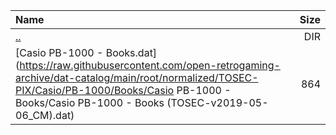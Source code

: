 |Name|Size|
|:---|---:|
|[..](../index.html)|DIR|
|[Casio PB-1000 - Books.dat](https://raw.githubusercontent.com/open-retrogaming-archive/dat-catalog/main/root/normalized/TOSEC-PIX/Casio/PB-1000/Books/Casio PB-1000 - Books/Casio PB-1000 - Books (TOSEC-v2019-05-06_CM).dat)|864|
